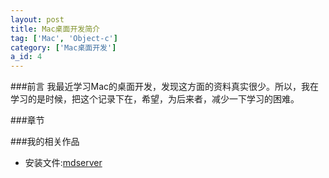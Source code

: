 ```yaml
---
layout: post
title: Mac桌面开发简介
tag: ['Mac', 'Object-c']
category: ['Mac桌面开发']
a_id: 4
---
```

	
###前言
我最近学习Mac的桌面开发，发现这方面的资料真实很少。所以，我在学习的是时候，把这个记录下在，希望，为后来者，减少一下学习的困难。

###章节



###我的相关作品
- 安装文件:[mdserver](http://midoks.github.io/2015/02/24/mdserver-mac.html)